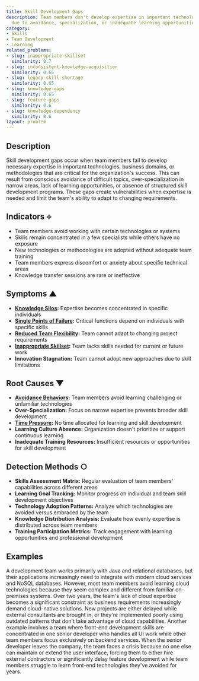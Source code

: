 ```yaml
---
title: Skill Development Gaps
description: Team members don't develop expertise in important technologies or domains
  due to avoidance, specialization, or inadequate learning opportunities.
category:
- Skills
- Team Development
- Learning
related_problems:
- slug: inappropriate-skillset
  similarity: 0.7
- slug: inconsistent-knowledge-acquisition
  similarity: 0.65
- slug: legacy-skill-shortage
  similarity: 0.65
- slug: knowledge-gaps
  similarity: 0.65
- slug: feature-gaps
  similarity: 0.6
- slug: knowledge-dependency
  similarity: 0.6
layout: problem
---
```


## Description

Skill development gaps occur when team members fail to develop necessary expertise in important technologies, business domains, or methodologies that are critical for the organization's success. This can result from conscious avoidance of difficult topics, over-specialization in narrow areas, lack of learning opportunities, or absence of structured skill development programs. These gaps create vulnerabilities when expertise is needed and limit the team's ability to adapt to changing requirements.

## Indicators ⟡

- Team members avoid working with certain technologies or systems
- Skills remain concentrated in a few specialists while others have no exposure
- New technologies or methodologies are adopted without adequate team training
- Team members express discomfort or anxiety about specific technical areas
- Knowledge transfer sessions are rare or ineffective

## Symptoms ▲

- **[Knowledge Silos](knowledge-silos.md):** Expertise becomes concentrated in specific individuals
- **[Single Points of Failure](single-points-of-failure.md):** Critical functions depend on individuals with specific skills
- **[Reduced Team Flexibility](reduced-team-flexibility.md):** Team cannot adapt to changing project requirements
- **[Inappropriate Skillset](inappropriate-skillset.md):** Team lacks skills needed for current or future work
- **Innovation Stagnation:** Team cannot adopt new approaches due to skill limitations

## Root Causes ▼

- **[Avoidance Behaviors](avoidance-behaviors.md):** Team members avoid learning challenging or unfamiliar technologies
- **Over-Specialization:** Focus on narrow expertise prevents broader skill development
- **[Time Pressure](time-pressure.md):** No time allocated for learning and skill development
- **Learning Culture Absence:** Organization doesn't prioritize or support continuous learning
- **Inadequate Training Resources:** Insufficient resources or opportunities for skill development

## Detection Methods ○

- **Skills Assessment Matrix:** Regular evaluation of team members' capabilities across different areas
- **Learning Goal Tracking:** Monitor progress on individual and team skill development objectives
- **Technology Adoption Patterns:** Analyze which technologies are avoided versus embraced by the team
- **Knowledge Distribution Analysis:** Evaluate how evenly expertise is distributed across team members
- **Training Participation Metrics:** Track engagement with learning opportunities and professional development

## Examples

A development team works primarily with Java and relational databases, but their applications increasingly need to integrate with modern cloud services and NoSQL databases. However, most team members avoid learning cloud technologies because they seem complex and different from familiar on-premises systems. Over two years, the team's lack of cloud expertise becomes a significant constraint as business requirements increasingly demand cloud-native solutions. New projects are either delayed while external consultants are brought in, or they're implemented poorly using outdated patterns that don't take advantage of cloud capabilities. Another example involves a team where front-end development skills are concentrated in one senior developer who handles all UI work while other team members focus exclusively on backend services. When the senior developer leaves the company, the team faces a crisis because no one else can maintain or extend the user interface, forcing them to either hire external contractors or significantly delay feature development while team members struggle to learn front-end technologies they've avoided for years.